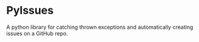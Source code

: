 # PyIssues
A python library for catching thrown exceptions and automatically creating issues on a GitHub repo.
